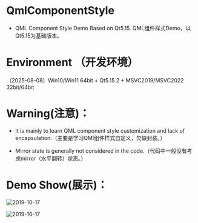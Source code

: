 # QmlComponentStyle

- QML Component Style Demo Based on Qt5.15. QML组件样式Demo，以Qt5.15为基础版本。

# Environment （开发环境）

（2025-08-08）Win10/Win11 64bit + Qt5.15.2 + MSVC2019/MSVC2022 32bit/64bit

# Warning(注意)：

- It is mainly to learn QML component style customization and lack of encapsulation.（主要是学习QMl组件样式自定义，欠缺封装。）

- Mirror state is generally not considered in the code.（代码中一般没有考虑mirror（水平翻转）状态。）

# Demo Show(展示)：

![2019-10-17](Image/demo_1.png)

![2019-10-17](Image/demo_2.png)
